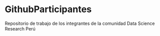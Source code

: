 # GithubParticipantes
Repositorio de trabajo de los integrantes de la comunidad Data Science Research Perú
